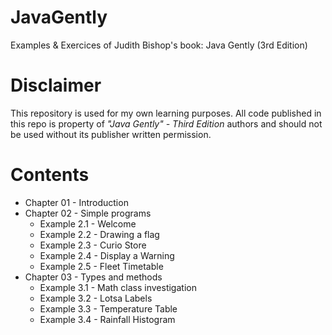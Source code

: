 # JavaGently
Examples &amp; Exercices of Judith Bishop's book: Java Gently (3rd Edition)

# Disclaimer
This repository is used for my own learning purposes.
All code published in this repo is property of *"Java Gently" - Third Edition* authors and should not be used without its publisher written permission.

# Contents
* Chapter 01 - Introduction
* Chapter 02 - Simple programs
  * Example 2.1 - Welcome
  * Example 2.2 - Drawing a flag
  * Example 2.3 - Curio Store
  * Example 2.4 - Display a Warning
  * Example 2.5 - Fleet Timetable
* Chapter 03 - Types and methods
  * Example 3.1 - Math class investigation
  * Example 3.2 - Lotsa Labels
  * Example 3.3 - Temperature Table
  * Example 3.4 - Rainfall Histogram